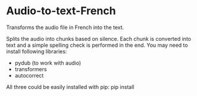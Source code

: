 # Audio-to-text-French
Transforms the audio file in French into the text.

Splits the audio into chunks based on silence. Each chunk is converted into text and a simple spelling check is performed in the end. 
You may need to install following libraries: 

- pydub (to work with audio)
- transformers 
- autocorrect 

All three could be easily installed with pip: pip install <library>
